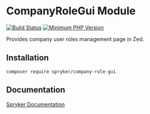 # CompanyRoleGui Module
[![Build Status](https://travis-ci.org/spryker/company-role-gui.svg)](https://travis-ci.org/spryker/company-role-gui)
[![Minimum PHP Version](https://img.shields.io/badge/php-%3E%3D%207.3-8892BF.svg)](https://php.net/)

Provides company user roles management page in Zed.

## Installation

```
composer require spryker/company-role-gui
```

## Documentation

[Spryker Documentation](https://academy.spryker.com/developing_with_spryker/module_guide/modules.html)
